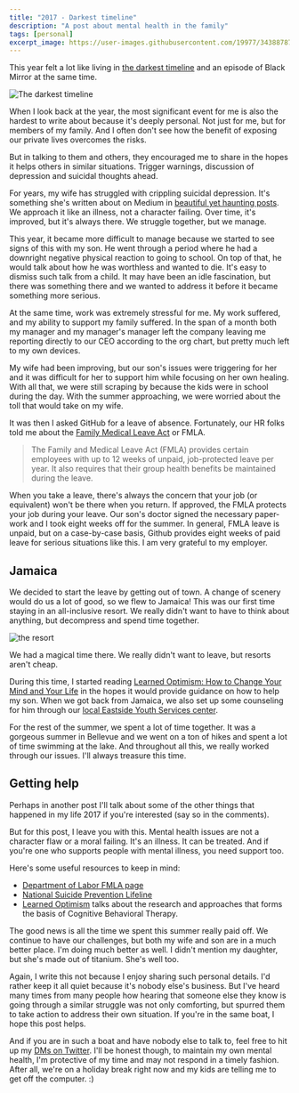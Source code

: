 ```yaml
---
title: "2017 - Darkest timeline"
description: "A post about mental health in the family"
tags: [personal]
excerpt_image: https://user-images.githubusercontent.com/19977/34388787-89341190-eaea-11e7-9d38-402ab8125ed9.png
---
```


This year felt a lot like living in [the darkest timeline](http://community-sitcom.wikia.com/wiki/Darkest_Timeline) and an episode of Black Mirror at the same time.

![The darkest timeline](https://user-images.githubusercontent.com/19977/34388787-89341190-eaea-11e7-9d38-402ab8125ed9.png)

When I look back at the year, the most significant event for me is also the hardest to write about because it's deeply personal. Not just for me, but for members of my family. And I often don't see how the benefit of exposing our private lives overcomes the risks.

But in talking to them and others, they encouraged me to share in the hopes it helps others in similar situations. Trigger warnings, discussion of depression and suicidal thoughts ahead.

For years, my wife has struggled with crippling suicidal depression. It's something she's written about on Medium in [beautiful yet haunting posts](https://medium.com/@akumi/19-comfortable-people-are-difficult-to-control-4cbb82df02f3). We approach it like an illness, not a character failing. Over time, it's improved, but it's always there. We struggle together, but we manage.

This year, it became more difficult to manage because we started to see signs of this with my son. He went through a period where he had a downright negative physical reaction to going to school. On top of that, he would talk about how he was worthless and wanted to die. It's easy to dismiss such talk from a child. It may have been an idle fascination, but there was something there and we wanted to address it before it became something more serious.

At the same time, work was extremely stressful for me. My work suffered, and my ability to support my family suffered. In the span of a month both my manager and my manager's manager left the company leaving me reporting directly to our CEO according to the org chart, but pretty much left to my own devices.

My wife had been improving, but our son's issues were triggering for her and it was difficult for her to support him while focusing on her own healing. With all that, we were still scraping by because the kids were in school during the day. With the summer approaching, we were worried about the toll that would take on my wife.

It was then I asked GitHub for a leave of absence. Fortunately, our HR folks told me about the [Family Medical Leave Act](https://www.dol.gov/general/topic/benefits-leave/fmla) or FMLA.

> The Family and Medical Leave Act (FMLA) provides certain employees with up to 12 weeks of unpaid, job-protected leave per year. It also requires that their group health benefits be maintained during the leave.

When you take a leave, there's always the concern that your job (or equivalent) won't be there when you return. If approved, the FMLA protects your job during your leave. Our son's doctor signed the necessary paper-work and I took eight weeks off for the summer. In general, FMLA leave is unpaid, but on a case-by-case basis, Github provides eight weeks of paid leave for serious situations like this. I am very grateful to my employer.

## Jamaica

We decided to start the leave by getting out of town. A change of scenery would do us a lot of good, so we flew to Jamaica! This was our first time staying in an all-inclusive resort. We really didn't want to have to think about anything, but decompress and spend time together.

![the resort](https://user-images.githubusercontent.com/19977/34389568-2e8c90be-eaef-11e7-9bd3-37cad06e26db.png)

We had a magical time there. We really didn't want to leave, but resorts aren't cheap.

During this time, I started reading [Learned Optimism: How to Change Your Mind and Your Life](http://amzn.to/2zDF8Ev) in the hopes it would provide guidance on how to help my son. When we got back from Jamaica, we also set up some counseling for him through our [local Eastside Youth Services center](http://www.youtheastsideservices.org/).

For the rest of the summer, we spent a lot of time together. It was a gorgeous summer in Bellevue and we went on a ton of hikes and spent a lot of time swimming at the lake. And throughout all this, we really worked through our issues. I'll always treasure this time.

## Getting help

Perhaps in another post I'll talk about some of the other things that happened in my life 2017 if you're interested (say so in the comments).

But for this post, I leave you with this. Mental health issues are not a character flaw or a moral failing. It's an illness. It can be treated. And if you're one who supports people with mental illness, you need support too.

Here's some useful resources to keep in mind:

* [Department of Labor FMLA page](https://www.dol.gov/general/topic/benefits-leave/fmla)
* [National Suicide Prevention Lifeline](https://suicidepreventionlifeline.org/)
* [Learned Optimism](http://amzn.to/2zDF8Ev) talks about the research and approaches that forms the basis of Cognitive Behavioral Therapy.

The good news is all the time we spent this summer really paid off. We continue to have our challenges, but both my wife and son are in a much better place. I'm doing much better as well. I didn't mention my daughter, but she's made out of titanium. She's well too.

Again, I write this not because I enjoy sharing such personal details. I'd rather keep it all quiet because it's nobody else's business. But I've heard many times from many people how hearing that someone else they know is going through a similar struggle was not only comforting, but spurred them to take action to address their own situation. If you're in the same boat, I hope this post helps.

And if you are in such a boat and have nobody else to talk to, feel free to hit up my [DMs on Twitter](https://twitter.com/haacked). I'll be honest though, to maintain my own mental health, I'm protective of my time and may not respond in a timely fashion. After all, we're on a holiday break right now and my kids are telling me to get off the computer. :)
